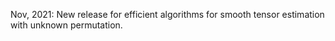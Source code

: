 Nov, 2021:  New release for efficient algorithms for smooth tensor estimation with unknown permutation.